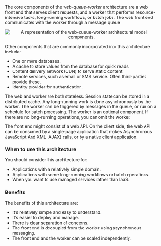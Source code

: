

The core components of the *web-queue-worker* architecture are a web front end that serves client requests, and a worker that performs resource-intensive tasks, long-running workflows, or batch jobs. The web front end communicates with the worker through a message queue

<p style="text-align:center;"><img src="../Linked_Image_Files/webqueueworker.png" alt="A representation of the web-queue-worker architectural model components."></p>

Other components that are commonly incorporated into this architecture include:
- One or more databases.
- A cache to store values from the database for quick reads.
- Content delivery network (CDN) to serve static content
- Remote services, such as email or SMS service. Often third-parties provide these.
- Identity provider for authentication.

The web and worker are both stateless. Session state can be stored in a distributed cache. Any long-running work is done asynchronously by the worker. The worker can be triggered by messages in the queue, or run on a schedule for batch processing. The worker is an optional component. If there are no long-running operations, you can omit the worker.

The front end might consist of a web API. On the client side, the web API can be consumed by a single-page application that makes Asynchronous JavaScript And XML (AJAX) calls, or by a native client application.

### When to use this architecture
You should consider this architecture for:

- Applications with a relatively simple domain.
- Applications with some long-running workflows or batch operations.
- When you want to use managed services rather than IaaS.

### Benefits
The benefits of this architecture are:

- It's relatively simple and easy to understand.
- It's easier to deploy and manage.
- There is clear separation of concerns.
- The front end is decoupled from the worker using asynchronous messaging.
- The front end and the worker can be scaled independently.
